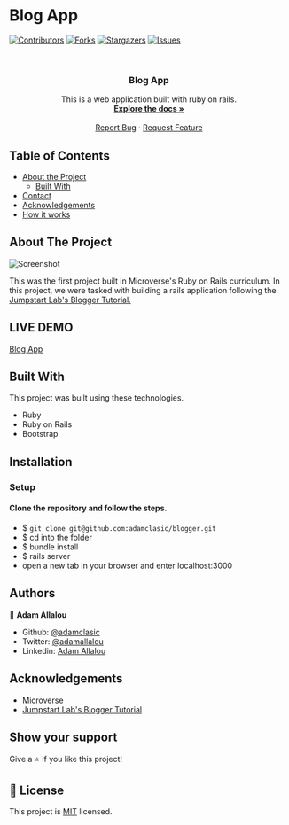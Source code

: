 # Blog App

<!--
*** Thanks for checking out this README Template. If you have a suggestion that would
*** make this better, please fork the repo and create a pull request or simply open
*** an issue with the tag "enhancement".
*** Thanks again! Now go create something AMAZING! :D
-->

<!-- PROJECT SHIELDS -->
<!--
*** I'm using markdown "reference style" links for readability.
*** Reference links are enclosed in brackets [ ] instead of parentheses ( ).
*** See the bottom of this document for the declaration of the reference variables
*** for contributors-url, forks-url, etc. This is an optional, concise syntax you may use.
*** https://www.markdownguide.org/basic-syntax/#reference-style-links
-->
[![Contributors][contributors-shield]][contributors-url]
[![Forks][forks-shield]][forks-url]
[![Stargazers][stars-shield]][stars-url]
[![Issues][issues-shield]][issues-url]

<!-- PROJECT LOGO -->
<br />
<p align="center">

  <h3 align="center">Blog App</h3>

  <p align="center">
    This is a web application built with ruby on rails.
    <br />
    <a href="https://github.com/adamclasic/blogger"><strong>Explore the docs »</strong></a>
    <br />
    <br />
    <a href="https://github.com/adamclasic/blogger/issues">Report Bug</a>
    ·
    <a href="https://github.com/adamclasic/blogger/issues">Request Feature</a>
  </p>
</p>

<!-- TABLE OF CONTENTS -->
## Table of Contents

* [About the Project](#about-the-project)
  * [Built With](#built-with)
* [Contact](#Authors)
* [Acknowledgements](#acknowledgements)
* [How it works](#How-it-works)

<!-- ABOUT THE PROJECT -->
## About The Project

![Screenshot](app/assets/images/homepage.png)


This was the first project built in Microverse's Ruby on Rails curriculum. In this project, we were tasked with building a rails application following the <a href="http://tutorials.jumpstartlab.com/projects/blogger.html">Jumpstart Lab's Blogger Tutorial.</a>



## LIVE DEMO
[Blog App](https://infinite-basin-08867.herokuapp.com)

<!-- BUILD WITH -->
## Built With
This project was built using these technologies.
* Ruby
* Ruby on Rails
* Bootstrap

<!-- ABOUT THE PROJECT -->
## Installation

### Setup

#### Clone the repository and follow the steps.

- $ `git clone git@github.com:adamclasic/blogger.git`
- $ cd into the folder
- $  bundle install 
- $  rails server  
- open a new tab in your browser and enter localhost:3000

<!-- CONTACT -->
## Authors

👤 **Adam Allalou**

- Github: [@adamclasic](https://github.com/adamclasic)
- Twitter: [@adamallalou](https://twitter.com/adamallalou)
- Linkedin: [Adam Allalou](https://www.linkedin.com/in/brittany-blake-843951109/)

<!-- ACKNOWLEDGEMENTS -->
## Acknowledgements
* [Microverse](https://www.microverse.org/)
* [Jumpstart Lab's Blogger Tutorial](http://tutorials.jumpstartlab.com/projects/blogger.html)


## Show your support

Give a ⭐️ if you like this project!

<!-- MARKDOWN LINKS & IMAGES -->
<!-- https://www.markdownguide.org/basic-syntax/#reference-style-links -->
[contributors-shield]: https://img.shields.io/github/contributors/adamclasic/blogger.svg?style=flat-square
[contributors-url]: https://github.com/adamclasic/blogger/graphs/contributors
[forks-shield]: https://img.shields.io/github/forks/adamclasic/blogger.svg?style=flat-square
[forks-url]: https://github.com/adamclasic/blogger/network/members
[stars-shield]: https://img.shields.io/github/stars/adamclasic/blogger.svg?style=flat-square
[stars-url]: https://github.com/adamclasic/blogger/stargazers
[issues-shield]: https://img.shields.io/github/issues/adamclasic/blogger.svg?style=flat-square
[issues-url]: https://github.com/adamclasic/blogger/issues

## 📝 License

This project is [MIT](https://opensource.org/licenses/MIT) licensed.